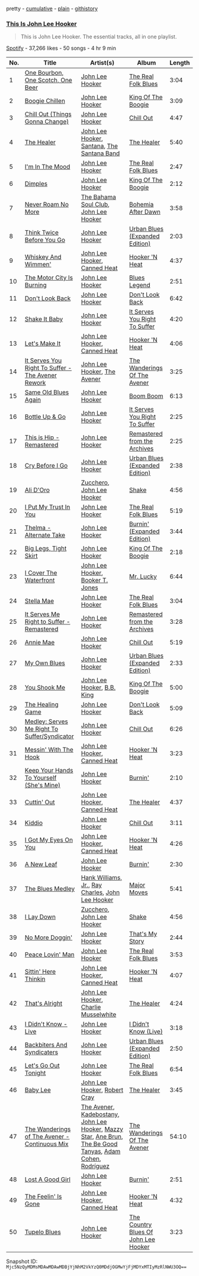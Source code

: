 pretty - [cumulative](/playlists/cumulative/37i9dQZF1DZ06evO0RLWgA.md) - [plain](/playlists/plain/37i9dQZF1DZ06evO0RLWgA) - [githistory](https://github.githistory.xyz/mackorone/spotify-playlist-archive/blob/main/playlists/plain/37i9dQZF1DZ06evO0RLWgA)

### [This Is John Lee Hooker](https://open.spotify.com/playlist/37i9dQZF1DZ06evO0RLWgA)

> This is John Lee Hooker\. The essential tracks, all in one playlist.

[Spotify](https://open.spotify.com/user/spotify) - 37,266 likes - 50 songs - 4 hr 9 min

| No. | Title | Artist(s) | Album | Length |
|---|---|---|---|---|
| 1 | [One Bourbon, One Scotch, One Beer](https://open.spotify.com/track/2dp14VWbIxOVNmaWKkVB1r) | [John Lee Hooker](https://open.spotify.com/artist/1yNOfXGQNGjAynk77wv85x) | [The Real Folk Blues](https://open.spotify.com/album/6AToTGNfNIiOSMcl6xGJTY) | 3:04 |
| 2 | [Boogie Chillen](https://open.spotify.com/track/7mNFrf8IfgaWMFCz64CtK4) | [John Lee Hooker](https://open.spotify.com/artist/1yNOfXGQNGjAynk77wv85x) | [King Of The Boogie](https://open.spotify.com/album/397nqvmmvM4MhJwL3Opf9F) | 3:09 |
| 3 | [Chill Out \(Things Gonna Change\)](https://open.spotify.com/track/3SQwVXJork7A75pRnQLgtf) | [John Lee Hooker](https://open.spotify.com/artist/1yNOfXGQNGjAynk77wv85x) | [Chill Out](https://open.spotify.com/album/6iOdCnIfgJBuFcg3KAyBAE) | 4:47 |
| 4 | [The Healer](https://open.spotify.com/track/3h7tr47MIwSz0i53YzliBg) | [John Lee Hooker](https://open.spotify.com/artist/1yNOfXGQNGjAynk77wv85x), [Santana](https://open.spotify.com/artist/6GI52t8N5F02MxU0g5U69P), [The Santana Band](https://open.spotify.com/artist/6pl0BgEA0h0mHralJp2DdE) | [The Healer](https://open.spotify.com/album/2jKj2prskANfjyo13navEs) | 5:40 |
| 5 | [I'm In The Mood](https://open.spotify.com/track/6iQ0OIxisPxhzEICEXtaWS) | [John Lee Hooker](https://open.spotify.com/artist/1yNOfXGQNGjAynk77wv85x) | [The Real Folk Blues](https://open.spotify.com/album/6AToTGNfNIiOSMcl6xGJTY) | 2:47 |
| 6 | [Dimples](https://open.spotify.com/track/69sTZUnybfPzxEvdkOySX8) | [John Lee Hooker](https://open.spotify.com/artist/1yNOfXGQNGjAynk77wv85x) | [King Of The Boogie](https://open.spotify.com/album/397nqvmmvM4MhJwL3Opf9F) | 2:12 |
| 7 | [Never Roam No More](https://open.spotify.com/track/6726edIl6xRsfTuyrtwHRi) | [The Bahama Soul Club](https://open.spotify.com/artist/2xcyMeQhPSRjXrSVZDkVGo), [John Lee Hooker](https://open.spotify.com/artist/1yNOfXGQNGjAynk77wv85x) | [Bohemia After Dawn](https://open.spotify.com/album/4dotRnBEHH2pfh4ldApZ4d) | 3:58 |
| 8 | [Think Twice Before You Go](https://open.spotify.com/track/2IV2NdDBpCUhKmmIT841Po) | [John Lee Hooker](https://open.spotify.com/artist/1yNOfXGQNGjAynk77wv85x) | [Urban Blues \(Expanded Edition\)](https://open.spotify.com/album/5QCX3rK4zjRiUknme1gQ9x) | 2:03 |
| 9 | [Whiskey And Wimmen'](https://open.spotify.com/track/2FbLpNNlImB5mqCHgVIG1c) | [John Lee Hooker](https://open.spotify.com/artist/1yNOfXGQNGjAynk77wv85x), [Canned Heat](https://open.spotify.com/artist/27a0GiCba9K9lnkKidroFU) | [Hooker 'N Heat](https://open.spotify.com/album/0D0s7xWS9xH5x2PXO4fVw3) | 4:37 |
| 10 | [The Motor City Is Burning](https://open.spotify.com/track/3BEMA3t4qzJeV2oo3uH8pW) | [John Lee Hooker](https://open.spotify.com/artist/1yNOfXGQNGjAynk77wv85x) | [Blues Legend](https://open.spotify.com/album/3gYuOHywliM9xrlMYgL94w) | 2:51 |
| 11 | [Don't Look Back](https://open.spotify.com/track/33aN8gQjmqzR674A0bEwBn) | [John Lee Hooker](https://open.spotify.com/artist/1yNOfXGQNGjAynk77wv85x) | [Don't Look Back](https://open.spotify.com/album/6R6gJ4JjmHEeUdimoHpIHE) | 6:42 |
| 12 | [Shake It Baby](https://open.spotify.com/track/69AMgoqKt39WvDRFIX6WQw) | [John Lee Hooker](https://open.spotify.com/artist/1yNOfXGQNGjAynk77wv85x) | [It Serves You Right To Suffer](https://open.spotify.com/album/7Fizhioivpqy1oSn6R7zcV) | 4:20 |
| 13 | [Let's Make It](https://open.spotify.com/track/7EGw2guJbgCqNAP6HHtPmR) | [John Lee Hooker](https://open.spotify.com/artist/1yNOfXGQNGjAynk77wv85x), [Canned Heat](https://open.spotify.com/artist/27a0GiCba9K9lnkKidroFU) | [Hooker 'N Heat](https://open.spotify.com/album/0D0s7xWS9xH5x2PXO4fVw3) | 4:06 |
| 14 | [It Serves You Right To Suffer \- The Avener Rework](https://open.spotify.com/track/35mKWzraWktvQcTGfuAHbV) | [John Lee Hooker](https://open.spotify.com/artist/1yNOfXGQNGjAynk77wv85x), [The Avener](https://open.spotify.com/artist/0e6qzpphJHtObTSwD75mi0) | [The Wanderings Of The Avener](https://open.spotify.com/album/6dUvmAyjqJv11TAWNoxsBP) | 3:25 |
| 15 | [Same Old Blues Again](https://open.spotify.com/track/34DADpi4VumTjOXEkLbrNc) | [John Lee Hooker](https://open.spotify.com/artist/1yNOfXGQNGjAynk77wv85x) | [Boom Boom](https://open.spotify.com/album/5Bsx6KPTdZfbmwIWbxK0wo) | 6:13 |
| 16 | [Bottle Up & Go](https://open.spotify.com/track/0X1w7fhjareYB8kfqW25Rf) | [John Lee Hooker](https://open.spotify.com/artist/1yNOfXGQNGjAynk77wv85x) | [It Serves You Right To Suffer](https://open.spotify.com/album/7Fizhioivpqy1oSn6R7zcV) | 2:25 |
| 17 | [This is Hip \- Remastered](https://open.spotify.com/track/4gUQvpeHV3Itf2WAX0CdjI) | [John Lee Hooker](https://open.spotify.com/artist/1yNOfXGQNGjAynk77wv85x) | [Remastered from the Archives](https://open.spotify.com/album/1ptcOYwu6UZRrCZhFisQEn) | 2:25 |
| 18 | [Cry Before I Go](https://open.spotify.com/track/7jskfadkwgveJrlF3KNqbb) | [John Lee Hooker](https://open.spotify.com/artist/1yNOfXGQNGjAynk77wv85x) | [Urban Blues \(Expanded Edition\)](https://open.spotify.com/album/5QCX3rK4zjRiUknme1gQ9x) | 2:38 |
| 19 | [Ali D'Oro](https://open.spotify.com/track/0U2g0D3nV8oS6qdEAqYZqT) | [Zucchero](https://open.spotify.com/artist/2KftmGt9sk1yLjsAoloC3M), [John Lee Hooker](https://open.spotify.com/artist/1yNOfXGQNGjAynk77wv85x) | [Shake](https://open.spotify.com/album/7iW0lg3yMzmO47L2yjCBHn) | 4:56 |
| 20 | [I Put My Trust In You](https://open.spotify.com/track/3de9QMMvkyDop04qy2w92t) | [John Lee Hooker](https://open.spotify.com/artist/1yNOfXGQNGjAynk77wv85x) | [The Real Folk Blues](https://open.spotify.com/album/6AToTGNfNIiOSMcl6xGJTY) | 5:19 |
| 21 | [Thelma \- Alternate Take](https://open.spotify.com/track/2NtSmA7wgvSL1GTxLzts49) | [John Lee Hooker](https://open.spotify.com/artist/1yNOfXGQNGjAynk77wv85x) | [Burnin' \(Expanded Edition\)](https://open.spotify.com/album/2TcX6tK7kN3HQ8I4uIHYbW) | 3:44 |
| 22 | [Big Legs, Tight Skirt](https://open.spotify.com/track/7iVRdJkeJPDIDAqy7ExRYu) | [John Lee Hooker](https://open.spotify.com/artist/1yNOfXGQNGjAynk77wv85x) | [King Of The Boogie](https://open.spotify.com/album/397nqvmmvM4MhJwL3Opf9F) | 2:18 |
| 23 | [I Cover The Waterfront](https://open.spotify.com/track/0xMtJ4O7DK86F8JF4p9hn6) | [John Lee Hooker](https://open.spotify.com/artist/1yNOfXGQNGjAynk77wv85x), [Booker T\. Jones](https://open.spotify.com/artist/6J3pUmw6KX1LqyLQkP0k9U) | [Mr\. Lucky](https://open.spotify.com/album/3OWlts4JGY6PZcg8ULY2tW) | 6:44 |
| 24 | [Stella Mae](https://open.spotify.com/track/1kUbawlVQyu6oZzKRn6RYe) | [John Lee Hooker](https://open.spotify.com/artist/1yNOfXGQNGjAynk77wv85x) | [The Real Folk Blues](https://open.spotify.com/album/6AToTGNfNIiOSMcl6xGJTY) | 3:04 |
| 25 | [It Serves Me Right to Suffer \- Remastered](https://open.spotify.com/track/0fzwnjua86MZYaQR9BkOyD) | [John Lee Hooker](https://open.spotify.com/artist/1yNOfXGQNGjAynk77wv85x) | [Remastered from the Archives](https://open.spotify.com/album/1ptcOYwu6UZRrCZhFisQEn) | 3:28 |
| 26 | [Annie Mae](https://open.spotify.com/track/2zpDRicyt7YqxFVJ2S3uc7) | [John Lee Hooker](https://open.spotify.com/artist/1yNOfXGQNGjAynk77wv85x) | [Chill Out](https://open.spotify.com/album/6iOdCnIfgJBuFcg3KAyBAE) | 5:19 |
| 27 | [My Own Blues](https://open.spotify.com/track/0GlMkhYvq1usAq45nFOh7o) | [John Lee Hooker](https://open.spotify.com/artist/1yNOfXGQNGjAynk77wv85x) | [Urban Blues \(Expanded Edition\)](https://open.spotify.com/album/5QCX3rK4zjRiUknme1gQ9x) | 2:33 |
| 28 | [You Shook Me](https://open.spotify.com/track/5KYlh46iJUzViGrydbHpuY) | [John Lee Hooker](https://open.spotify.com/artist/1yNOfXGQNGjAynk77wv85x), [B.B\. King](https://open.spotify.com/artist/5xLSa7l4IV1gsQfhAMvl0U) | [King Of The Boogie](https://open.spotify.com/album/397nqvmmvM4MhJwL3Opf9F) | 5:00 |
| 29 | [The Healing Game](https://open.spotify.com/track/0sbMYtcLDCPxBte1VxzNFd) | [John Lee Hooker](https://open.spotify.com/artist/1yNOfXGQNGjAynk77wv85x) | [Don't Look Back](https://open.spotify.com/album/6R6gJ4JjmHEeUdimoHpIHE) | 5:09 |
| 30 | [Medley: Serves Me Right To Suffer/Syndicator](https://open.spotify.com/track/0XiKlXNrY8b7qlAaB2MjY3) | [John Lee Hooker](https://open.spotify.com/artist/1yNOfXGQNGjAynk77wv85x) | [Chill Out](https://open.spotify.com/album/6iOdCnIfgJBuFcg3KAyBAE) | 6:26 |
| 31 | [Messin' With The Hook](https://open.spotify.com/track/1R1NIZpyN47AJa3to8vu0x) | [John Lee Hooker](https://open.spotify.com/artist/1yNOfXGQNGjAynk77wv85x), [Canned Heat](https://open.spotify.com/artist/27a0GiCba9K9lnkKidroFU) | [Hooker 'N Heat](https://open.spotify.com/album/0D0s7xWS9xH5x2PXO4fVw3) | 3:23 |
| 32 | [Keep Your Hands To Yourself \(She's Mine\)](https://open.spotify.com/track/0QwrOUaXvquj1IM8oqiBIo) | [John Lee Hooker](https://open.spotify.com/artist/1yNOfXGQNGjAynk77wv85x) | [Burnin'](https://open.spotify.com/album/3H0HdocoAAEEfiDfcRZauz) | 2:10 |
| 33 | [Cuttin' Out](https://open.spotify.com/track/0F2IrV5ZPVUD5SP6gLHlie) | [John Lee Hooker](https://open.spotify.com/artist/1yNOfXGQNGjAynk77wv85x), [Canned Heat](https://open.spotify.com/artist/27a0GiCba9K9lnkKidroFU) | [The Healer](https://open.spotify.com/album/2jKj2prskANfjyo13navEs) | 4:37 |
| 34 | [Kiddio](https://open.spotify.com/track/27Rli2IVNCQ5ahAXK2jAqZ) | [John Lee Hooker](https://open.spotify.com/artist/1yNOfXGQNGjAynk77wv85x) | [Chill Out](https://open.spotify.com/album/6iOdCnIfgJBuFcg3KAyBAE) | 3:11 |
| 35 | [I Got My Eyes On You](https://open.spotify.com/track/2AxC0hBTjAslD0sZAywCzU) | [John Lee Hooker](https://open.spotify.com/artist/1yNOfXGQNGjAynk77wv85x), [Canned Heat](https://open.spotify.com/artist/27a0GiCba9K9lnkKidroFU) | [Hooker 'N Heat](https://open.spotify.com/album/0D0s7xWS9xH5x2PXO4fVw3) | 4:26 |
| 36 | [A New Leaf](https://open.spotify.com/track/6EdBagK4kqITdw34mBzTof) | [John Lee Hooker](https://open.spotify.com/artist/1yNOfXGQNGjAynk77wv85x) | [Burnin'](https://open.spotify.com/album/3H0HdocoAAEEfiDfcRZauz) | 2:30 |
| 37 | [The Blues Medley](https://open.spotify.com/track/4iX3VpT5WSW39gRmbaOqvt) | [Hank Williams, Jr.](https://open.spotify.com/artist/2dyeCWctcFRt3Pha76ONgb), [Ray Charles](https://open.spotify.com/artist/1eYhYunlNJlDoQhtYBvPsi), [John Lee Hooker](https://open.spotify.com/artist/1yNOfXGQNGjAynk77wv85x) | [Major Moves](https://open.spotify.com/album/4BLeM6ZK9bj8WbXln2JZRn) | 5:41 |
| 38 | [I Lay Down](https://open.spotify.com/track/1ZNcJrNdX4HbO6NGj8tlaL) | [Zucchero](https://open.spotify.com/artist/2KftmGt9sk1yLjsAoloC3M), [John Lee Hooker](https://open.spotify.com/artist/1yNOfXGQNGjAynk77wv85x) | [Shake](https://open.spotify.com/album/6X76YOntJCyiiFvaIZgRdA) | 4:56 |
| 39 | [No More Doggin'](https://open.spotify.com/track/1zLunDGKySWa7Gwsif5Ckc) | [John Lee Hooker](https://open.spotify.com/artist/1yNOfXGQNGjAynk77wv85x) | [That's My Story](https://open.spotify.com/album/7IudsICOiqekfeig8EZ5PE) | 2:44 |
| 40 | [Peace Lovin' Man](https://open.spotify.com/track/2rcqFSD81SzmYig0a06rLr) | [John Lee Hooker](https://open.spotify.com/artist/1yNOfXGQNGjAynk77wv85x) | [The Real Folk Blues](https://open.spotify.com/album/6AToTGNfNIiOSMcl6xGJTY) | 3:53 |
| 41 | [Sittin' Here Thinkin](https://open.spotify.com/track/5HrztaUeeQaraA5IsBWzm6) | [John Lee Hooker](https://open.spotify.com/artist/1yNOfXGQNGjAynk77wv85x), [Canned Heat](https://open.spotify.com/artist/27a0GiCba9K9lnkKidroFU) | [Hooker 'N Heat](https://open.spotify.com/album/0D0s7xWS9xH5x2PXO4fVw3) | 4:07 |
| 42 | [That's Alright](https://open.spotify.com/track/629O26FoFJ6uYOOK7mwyOI) | [John Lee Hooker](https://open.spotify.com/artist/1yNOfXGQNGjAynk77wv85x), [Charlie Musselwhite](https://open.spotify.com/artist/4NikxGoDm5LGVYAHj0Euoc) | [The Healer](https://open.spotify.com/album/2jKj2prskANfjyo13navEs) | 4:24 |
| 43 | [I Didn't Know \- Live](https://open.spotify.com/track/6F3ISKBxgwCmV7jpORqLMb) | [John Lee Hooker](https://open.spotify.com/artist/1yNOfXGQNGjAynk77wv85x) | [I Didn't Know \(Live\)](https://open.spotify.com/album/0PctMnTS6t6dNvnxwGsLPi) | 3:18 |
| 44 | [Backbiters And Syndicaters](https://open.spotify.com/track/1Hp3DVGqIm7ydG7F5u6E0l) | [John Lee Hooker](https://open.spotify.com/artist/1yNOfXGQNGjAynk77wv85x) | [Urban Blues \(Expanded Edition\)](https://open.spotify.com/album/5QCX3rK4zjRiUknme1gQ9x) | 2:50 |
| 45 | [Let's Go Out Tonight](https://open.spotify.com/track/4JjcjkUvtgf4qwOCaqbqoF) | [John Lee Hooker](https://open.spotify.com/artist/1yNOfXGQNGjAynk77wv85x) | [The Real Folk Blues](https://open.spotify.com/album/6AToTGNfNIiOSMcl6xGJTY) | 6:54 |
| 46 | [Baby Lee](https://open.spotify.com/track/1WvDNX2WrUppAFBKO7aYA5) | [John Lee Hooker](https://open.spotify.com/artist/1yNOfXGQNGjAynk77wv85x), [Robert Cray](https://open.spotify.com/artist/6eMlKSBFAoXVJLoeHmwKEj) | [The Healer](https://open.spotify.com/album/2jKj2prskANfjyo13navEs) | 3:45 |
| 47 | [The Wanderings of The Avener \- Continuous Mix](https://open.spotify.com/track/5FH2dK89RFAs293DDuV31z) | [The Avener](https://open.spotify.com/artist/0e6qzpphJHtObTSwD75mi0), [Kadebostany](https://open.spotify.com/artist/3IVrpJxHeUFoYP4H6bxg57), [John Lee Hooker](https://open.spotify.com/artist/1yNOfXGQNGjAynk77wv85x), [Mazzy Star](https://open.spotify.com/artist/37w38cCSGgKLdayTRjna4W), [Ane Brun](https://open.spotify.com/artist/2L3kwZFd16zjHz9a5kEPAm), [The Be Good Tanyas](https://open.spotify.com/artist/37PywjKNsxHji5F9eFODF2), [Adam Cohen](https://open.spotify.com/artist/1sKo8LpXbhcTHtd9moNCMk), [Rodríguez](https://open.spotify.com/artist/5PrHzxc3kFm4hIrGNmelpX) | [The Wanderings Of The Avener](https://open.spotify.com/album/6dUvmAyjqJv11TAWNoxsBP) | 54:10 |
| 48 | [Lost A Good Girl](https://open.spotify.com/track/0gtNUivLhiLPW3b0mwqPc1) | [John Lee Hooker](https://open.spotify.com/artist/1yNOfXGQNGjAynk77wv85x) | [Burnin'](https://open.spotify.com/album/3H0HdocoAAEEfiDfcRZauz) | 2:51 |
| 49 | [The Feelin' Is Gone](https://open.spotify.com/track/5GPTI1Iw5ZSZbOVgysIOVe) | [John Lee Hooker](https://open.spotify.com/artist/1yNOfXGQNGjAynk77wv85x), [Canned Heat](https://open.spotify.com/artist/27a0GiCba9K9lnkKidroFU) | [Hooker 'N Heat](https://open.spotify.com/album/0D0s7xWS9xH5x2PXO4fVw3) | 4:32 |
| 50 | [Tupelo Blues](https://open.spotify.com/track/3Qoo65OB1f4mgqSqQGyPbQ) | [John Lee Hooker](https://open.spotify.com/artist/1yNOfXGQNGjAynk77wv85x) | [The Country Blues Of John Lee Hooker](https://open.spotify.com/album/0CHr7nfBBFriUQqSqQw8pt) | 3:23 |

Snapshot ID: `Mjc5NzQyMDMsMDAwMDAwMDBjYjNhM2VkYzQ0MDdjOGMwYjFjMDYxMTIyMzRlNWU3OQ==`
